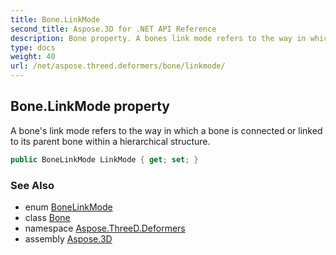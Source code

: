 ```yaml
---
title: Bone.LinkMode
second_title: Aspose.3D for .NET API Reference
description: Bone property. A bones link mode refers to the way in which a bone is connected or linked to its parent bone within a hierarchical structure
type: docs
weight: 40
url: /net/aspose.threed.deformers/bone/linkmode/
---
```

## Bone.LinkMode property

A bone's link mode refers to the way in which a bone is connected or linked to its parent bone within a hierarchical structure.

```csharp
public BoneLinkMode LinkMode { get; set; }
```

### See Also

* enum [BoneLinkMode](../../bonelinkmode/)
* class [Bone](../)
* namespace [Aspose.ThreeD.Deformers](../../bone/)
* assembly [Aspose.3D](../../../)


